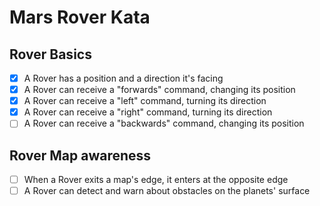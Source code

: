 # Mars Rover Kata

## Rover Basics
* [x] A Rover has a position and a direction it's facing
* [x] A Rover can receive a "forwards" command, changing its position
* [x] A Rover can receive a "left" command, turning its direction
* [x] A Rover can receive a "right" command, turning its direction
* [ ] A Rover can receive a "backwards" command, changing its position

## Rover Map awareness
* [ ] When a Rover exits a map's edge, it enters at the opposite edge
* [ ] A Rover can detect and warn about obstacles on the planets' surface
